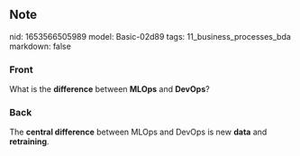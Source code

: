 ## Note
nid: 1653566505989
model: Basic-02d89
tags: 11_business_processes_bda
markdown: false

### Front
What is the <b>difference</b> between <b>MLOps</b> and
<b>DevOps</b>?

### Back
The <b>central difference</b> between MLOps and DevOps is new
<b>data</b> and <b>retraining</b>.
